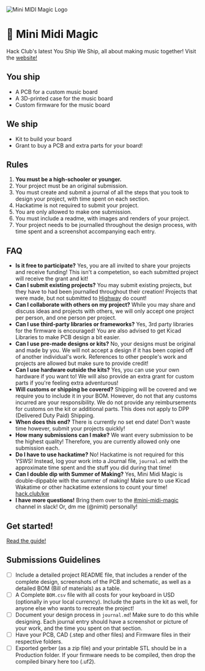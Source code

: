 ![Mini MIDI Magic Logo](/assets/readme/controller.png)
# 🎹 Mini Midi Magic
Hack Club's latest You Ship We Ship, all about making music together!
Visit the [website!](https://midi.hackclub.com/)
## You ship
- A PCB for a custom music board
- A 3D-printed case for the music board
- Custom firmware for the music board

## We ship
- Kit to build your board
- Grant to buy a PCB and extra parts for your board!

## Rules
1. **You must be a high-schooler or younger.**
2. Your project must be an original submission.
3. You must create and submit a journal of all the steps that you took to design your project, with time spent on each section.
4. Hackatime is not required to submit your project.
5. You are only allowed to make one submission.
6. You must include a readme, with images and renders of your project.
7. Your project needs to be journalled throughout the design process, with time spent and a screenshot accompanying each entry.

## FAQ
- **Is it free to participate?**
Yes, you are all invited to share your projects and receive funding! This isn't a competetion, so each submitted project will receive the grant and kit!
- **Can I submit existing projects?**
You may submit existing projects, but they have to had been journalled throughout their creation! Projects that were made, but not submitted to [Highway](https://highway.hackclub.com/) do count!
- **Can I collaborate with others on my project?**
While you may share and discuss ideas and projects with others, we will only accept one project per person, and one person per project.
- **Can I use third-party libraries or frameworks?**
Yes, 3rd party libraries for the firmware is encouraged! You are also advised to get Kicad Libraries to make PCB design a bit easier.
- **Can I use pre-made designs or kits?**
No, your designs must be original and made by you. We will not accept a design if it has been copied off of another individual's work. References to other people's work and projects are allowed but make sure to provide credit!
- **Can I use hardware outside the kits?**
Yes, you can use your own hardware if you want to! We will also provide an extra grant for custom parts if you're feeling extra adventurous!
- **Will customs or shipping be covered?**
Shipping will be covered and we require you to include it in your BOM. However, do not that any customs incurred are your responsibility. We do not provide any reimbursements for customs on the kit or additional parts. This does not apply to DPP (Delivered Duty Paid) Shipping.
- **When does this end?**
There is currently no set end date! Don't waste time however, submit your projects quickly!
- **How many submissions can I make?**
We want every submission to be the highest quality! Therefore, you are currently allowed only one submission each.
- **Do I have to use hackatime?**
No! Hackatime is not required for this YSWS! Instead, log your work into a Journal file, `journal.md` with the approximate time spent and the stuff you did during that time!
- **Can I double dip with Summer of Making?**
Yes, Mini Midi Magic is double-dippable with the summer of making! Make sure to use Kicad Wakatime or other hackatime extensions to count your time! [hack.club/kw](https://hack.club/kw/)
- **I have more questions!**
Bring them over to the [#mini-midi-magic](https://hackclub.slack.com/archives/C081ZV47Z8D) channel in slack! Or, dm me (@nimit) personally!

## Get started!
[Read the guide!](GUIDE.md)

## Submissions Guidelines
 - [ ] Include a detailed project README file, that includes a render of the complete design, screenshots of the PCB and schematic, as well as a detailed BOM (Bill of materials) as a table.
 - [ ] A Complete `BOM.csv` file with all costs for your keyboard in USD (optionally in your local currency). Include the parts in the kit as well, for anyone else who wants to recreate the project!
 - [ ] Document your design process in `journal.md`! Make sure to do this while designing. Each journal entry should have a screenshot or picture of your work, and the time you spent on that section.
 - [ ] Have your PCB, CAD (.step and other files) and Firmware files in their respective folders.
 - [ ] Exported gerber (as a zip file) and your printable STL should be in a Production folder. If your firmware needs to be compiled, then drop the compiled binary here too (.uf2).
